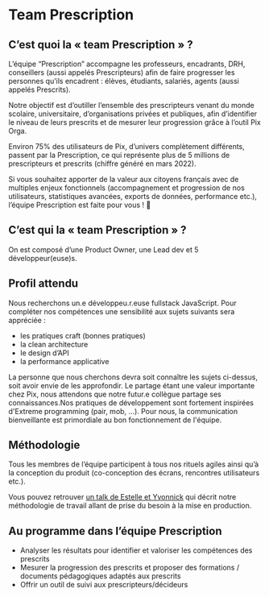 # Team Prescription

## C’est quoi la « team Prescription » ?
L’équipe “Prescription” accompagne les professeurs, encadrants, DRH, conseillers (aussi appelés Prescripteurs) afin de faire progresser les personnes qu’ils encadrent : élèves, étudiants, salariés, agents (aussi appelés Prescrits).

Notre objectif est d’outiller l’ensemble des prescripteurs venant du monde scolaire, universitaire, d’organisations privées et publiques, afin d’identifier le niveau de leurs prescrits et de mesurer leur progression grâce à l’outil Pix Orga.

Environ 75% des utilisateurs de Pix, d’univers complètement différents, passent par la Prescription, ce qui représente plus de 5 millions de prescripteurs et prescrits (chiffre généré en mars 2022).

Si vous souhaitez apporter de la valeur aux citoyens français avec de multiples enjeux fonctionnels (accompagnement et progression de nos utilisateurs, statistiques avancées, exports de données, performance etc.), l’équipe Prescription est faite pour vous ! 🚀


## C’est qui la « team Prescription » ?

On est composé d’une Product Owner, une Lead dev et 5 développeur(euse)s.

## Profil attendu

Nous recherchons un.e développeu.r.euse fullstack JavaScript. Pour compléter nos compétences une sensibilité aux sujets suivants sera appréciée :

* les pratiques craft (bonnes pratiques)
* la clean architecture
* le design d’API
* la performance applicative

La personne que nous cherchons devra soit connaître les sujets ci-dessus, soit avoir envie de les approfondir. Le partage étant une valeur importante chez Pix, nous attendons que notre futur.e collègue partage ses connaissances.Nos pratiques de développement sont fortement inspirées d'Extreme programming (pair, mob, …). Pour nous, la communication bienveillante est primordiale au bon fonctionnement de l'équipe.

## Méthodologie

Tous les membres de l’équipe participent à tous nos rituels agiles ainsi qu’à la conception du produit (co-conception des écrans, rencontres utilisateurs etc.).

Vous pouvez retrouver [un talk de Estelle et Yvonnick](https://www.youtube.com/watch?v=r0VmGhjnJr4) qui décrit notre méthodologie de travail allant de prise du besoin à la mise en production. 

## Au programme dans l’équipe Prescription
* Analyser les résultats pour identifier et valoriser les compétences des prescrits
* Mesurer la progression des prescrits et proposer des formations / documents pédagogiques adaptés aux prescrits
* Offrir un outil de suivi aux prescripteurs/décideurs
